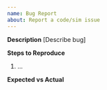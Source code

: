 ```yaml
---
name: Bug Report
about: Report a code/sim issue
---
```

**Description**
[Describe bug]

**Steps to Reproduce**
1. ...

**Expected vs Actual**
